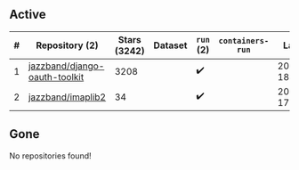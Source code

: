 ## Active
| # | Repository (2) | Stars (3242) | Dataset | `run` (2) | `containers-run` | Last Modified |
| --- | --- | --- | --- | --- | --- | --- |
| 1 | [jazzband/django-oauth-toolkit](https://github.com/jazzband/django-oauth-toolkit) | 3208 |  | :heavy_check_mark: |  | 2025-02-10 18:47:49+00:00 |
| 2 | [jazzband/imaplib2](https://github.com/jazzband/imaplib2) | 34 |  | :heavy_check_mark: |  | 2025-02-03 17:56:26+00:00 |

## Gone
No repositories found!
